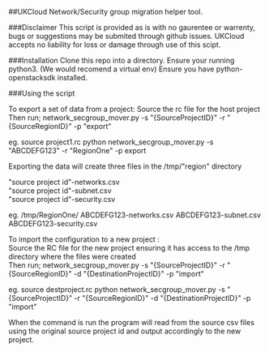 ##UKCloud Network/Security group migration helper tool.

###Disclaimer
This script is provided as is with no gaurentee or warrenty, bugs or suggestions may be submited through github issues.
UKCloud accepts no liability for loss or damage through use of this scipt.

###Installation
Clone this repo into a directory.
Ensure your running python3. (We would recomend a virtual env)
Ensure you have python-openstacksdk installed.

###Using the script

To export a set of data from a project:
Source the rc file for the host project
Then run;
network_secgroup_mover.py -s "{SourceProjectID}" -r "{SourceRegionID}" -p "export"

eg.
source project1.rc
python network_secgroup_mover.py -s "ABCDEFG123" -r "RegionOne" -p export


Exporting the data will create three files in the /tmp/"region" directory   

"source project id"-networks.csv  
"source project id"-subnet.csv  
"source project id"-security.csv

eg.
/tmp/RegionOne/
ABCDEFG123-networks.csv
ABCDEFG123-subnet.csv
ABCDEFG123-security.csv


To import the configuration to a new project :  
Source the RC file for the new project ensuring it has access to the /tmp directory where the files were created  
Then run;
network_secgroup_mover.py -s "{SourceProjectID}" -r "{SourceRegionID}" -d "{DestinationProjectID}" -p "import"  

eg.
source destproject.rc
python network_secgroup_mover.py -s "{SourceProjectID}" -r "{SourceRegionID}" -d "{DestinationProjectID}" -p "import"

When the command is run the program will read from the source csv files using the original source project id and output accordingly to the new project.
